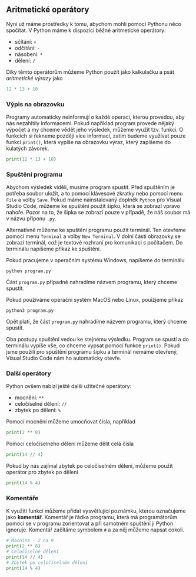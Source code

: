 ## Aritmetické operátory

Nyní už máme prostředky k tomu, abychom mohli pomocí Pythonu něco spočítat. V Python máme k dispozici běžné aritmetické operátory:

* sčítání: `+`
* odčítání: `-`
* násobení: `*`
* dělení: `/`

Díky těmto operátorům můžeme Python použít jako kalkulačku a psát *aritmetické výrazy* jako

```py
12 * 13 + 10
```

### Výpis na obrazovku

Programy automaticky neinformují o každé operaci, kterou provedou, aby nás nezahltily informacemi. Pokud například program provede nějaký výpočet a my chceme vědět jeho výsledek, můžeme využít tzv. funkci. O funkcích si řekneme později více informací, zatím budeme využívat pouze funkci `print()`, která vypíše na obrazovku výraz, který zapíšeme do kulatých závorek.

```py
print(12 * 13 + 10)
```

### Spuštění programu

Abychom výsledek viděli, musíme program spustit. Před spuštěním je potřeba soubor uložit, a to pomocí klávesové zkratky nebo pomocí menu `File` a volby `Save`. Pokud máme nainstalovaný doplněk `Python` pro Visual Studio Code, můžeme ke spuštění použít šipku, která se zobrazí vpravo nahoře. Pozor na to, že šipka se zobrazí pouze v případě, že náš soubor má v názvu příponu `.py`.

Alternativně můžeme ke spuštění programu použít terminál. Ten otevřeme pomocí menu `Terminal` a  volby `New Terminal`. V dolní části obrazovky se zobrazí terminál, což je textové rozhraní pro komunikaci s počítačem. Do terminálu napíšeme příkaz ke spuštění.

Pokud pracujeme v operačním systému Windows, napíšeme do terminálu

```
python program.py
```

Část `program.py` případně nahradíme názvem programu, který chceme spustit.

Pokud používáme operační systém MacOS nebo Linux, pouižjeme příkaz

```
python3 program.py
```

Opět platí, že část `program.py` nahradíme názvem programu, který chceme spustit.

Oba postupy spuštění vedou ke stejnému výsledku. Program se spustí a do terminálu vypíše vše, co chceme vypsat pomocí funkce `print()`. Pokud jsme použili pro spuštění programu šipku a terminál nemáme otevřený, Visual Studio Code nám ho automaticky otevře.

### Další operátory

Python ovšem nabízí ještě další užitečné operátory:

* mocnění: `**`
* celočíselné dělení: `//`
* zbytek po dělení: `%`

Pomocí mocnění můžeme umocňovat čísla, například

```py
print(2 ** 8)
```

Pomocí celočíselného dělení můžeme dělit celá čísla

```py
print(14 // 4)
```

Pokud by nás zajímal zbytek po celočíselném dělení, můžeme použít operátor pro zbytek po dělení

```py
print(14 % 4)
```

### Komentáře

K využití funkcí můžeme přidat vysvětlující poznámku, kterou označujeme jako **komentář**. Komentář je řádka programu, která má programátorům pomoci se v programu zorientovat a při samotném spuštění ji Python ignoruje. Komentář začítáme symbolem `#` a za něj můžeme napsat cokoli.

```python
# Mocnina - 2 na 9
print(2 ** 8)
# Celočíselné dělení
print(14 // 4)
# Zbytek po celočíselném dělení
print(14 % 4)
```